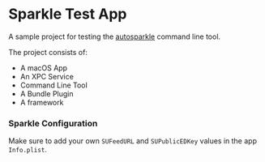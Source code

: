 # Sparkle Test App

A sample project for testing the [autosparkle](https://github.com/hadiidbouk/autosparkle) command line tool.

The project consists of:
- A macOS App
- An XPC Service
- Command Line Tool
- A Bundle Plugin
- A framework

### Sparkle Configuration
Make sure to add your own `SUFeedURL` and `SUPublicEDKey` values in the app `Info.plist`.

